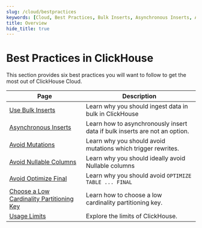 ```yaml
---
slug: /cloud/bestpractices
keywords: [Cloud, Best Practices, Bulk Inserts, Asynchronous Inserts, Avoid Mutations, Avoid Nullable Columns, Avoid Optimize Final, Low Cardinality Partitioning Key]
title: Overview
hide_title: true
---
```


# Best Practices in ClickHouse

This section provides six best practices you will want to follow to get the most out of ClickHouse Cloud.

| Page                                                     | Description                                                                |
|----------------------------------------------------------|----------------------------------------------------------------------------|
| [Use Bulk Inserts](/cloud/bestpractices/bulk-inserts)                                  | Learn why you should ingest data in bulk in ClickHouse                     |
| [Asynchronous Inserts](/cloud/bestpractices/asynchronous-inserts)                              | Learn how to asynchronously insert data if bulk inserts are not an option. |
| [Avoid Mutations](/cloud/bestpractices/avoid-mutations)                                   | Learn why you should avoid mutations which trigger rewrites.               |
| [Avoid Nullable Columns](/cloud/bestpractices/avoid-nullable-columns)                            | Learn why you should ideally avoid Nullable columns                        |
| [Avoid Optimize Final](/cloud/bestpractices/avoid-optimize-final)                              | Learn why you should avoid `OPTIMIZE TABLE ... FINAL`                      |
| [Choose a Low Cardinality Partitioning Key](/cloud/bestpractices/low-cardinality-partitioning-key)         | Learn how to choose a low cardinality partitioning key.                    |
| [Usage Limits](/cloud/bestpractices/usage-limits)| Explore the limits of ClickHouse.                                          |